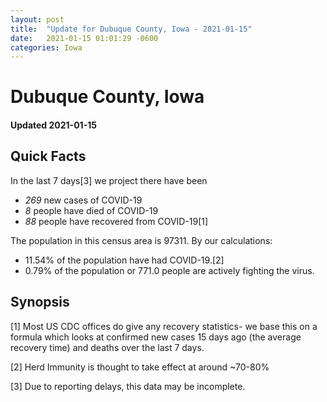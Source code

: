 ```yaml
---
layout: post
title:  "Update for Dubuque County, Iowa - 2021-01-15"
date:   2021-01-15 01:01:29 -0600
categories: Iowa
---
```


# Dubuque County, Iowa
#### Updated 2021-01-15

## Quick Facts

In the last 7 days[3] we project there have been
- *269* new cases of COVID-19
- *8* people have died of COVID-19
- *88* people have recovered from COVID-19[1]

The population in this census area is 97311. By our calculations:
- 11.54% of the population have had COVID-19.[2]
- 0.79% of the population or 771.0 people are actively fighting the virus.

## Synopsis




[1] Most US CDC offices do give any recovery statistics- we base this on a formula which looks at confirmed new cases
15 days ago (the average recovery time) and deaths over the last 7 days.

[2] Herd Immunity is thought to take effect at around ~70-80%

[3] Due to reporting delays, this data may be incomplete.
 
    